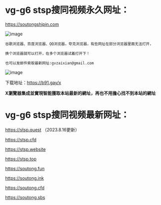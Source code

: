 # vg-g6 stsp搜同视频永久网址：

https://soutongshipin.com

![image](https://github.com/yihuagongnet/vg-g6/assets/141849781/410b920b-7a07-4f27-9053-5230cd289648)

```
谷歌浏览器、百度浏览器、QQ浏览器，夸克浏览器，有些网址在部分浏览器里面无法打开，

换个浏览器就可以打开，在多个浏览器试着打开下！

也可以发邮件索取最新网址:gvzaixian@gmail.com
```
![image](https://github.com/yihuagongnet/vg-g1/assets/141849781/f197cd88-2a37-44fc-8940-d898f845249d)

下载地址：https://b91.gay/x

**X瀏覽器集成並實現智能獲取本站最新的網址，再也不用擔心找不到本站的網址**
# vg-g6 stsp搜同视频最新网址：

https://stsp.quest （2023.8.16更新）

https://stsp.cfd

https://stsp.website

https://stsp.top

https://soutong.fun

https://soutong.ink

https://soutong.cfd

https://soutong.sbs
